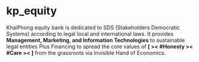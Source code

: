 # kp_equity
KhaiPhong equity bank is dedicated to SDS (Stakeholders Democratic Systems) according to legal local and international laws. It provides <b>Management, Marketing, and Information Technologies</b> to sustainable legal entities Plus Financing to spread the core values of <b>[ >< #Honesty >< #Care >< ]</b> from the grassroots via Invisible Hand of Economics.
